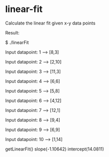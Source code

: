 # linear-fit
Calculate the linear fit given x-y data points

Result:

$ ./linearFit

Input datapoint: 1 --> [8,3]

Input datapoint: 2 --> [2,10]

Input datapoint: 3 --> [11,3]

Input datapoint: 4 --> [6,6]

Input datapoint: 5 --> [5,8]

Input datapoint: 6 --> [4,12]

Input datapoint: 7 --> [12,1]

Input datapoint: 8 --> [9,4]

Input datapoint: 9 --> [6,9]

Input datapoint: 10 --> [1,14]

getLinearFit() slope(-1.10642) intercept(14.0811)
